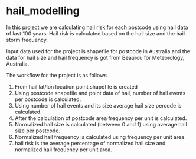 # hail_modelling



In this project we are calculating hail risk for each postcode using hail data of last 100 years. Hail risk is calculated based on the hail size and the hail storm frequency.

Input data used for the project is shapefile for postcode in Australia and the data for hail size and hail frequency is got from Beaurou for Meteorology, Australia.

The workflow for the project is as follows

1.	From hail lat/lon location point shapefile is created
2.	Using postcode shapefile and point data of hail, number of hail events per postcode is calculated.
3.	Using number of hail events and its size average hail size percode is calculated.
4.	After the calculation of postcode area frequency per unit is calculated.
5.	Normalized hail size is calculated (between 0 and 1) using average hail size per postcode.
6.	Normalized hail frequency is calculated using frequency per unit area.
7.	hail risk is the average percentage of normalized hail size and normalized hail frequency per unit area.
